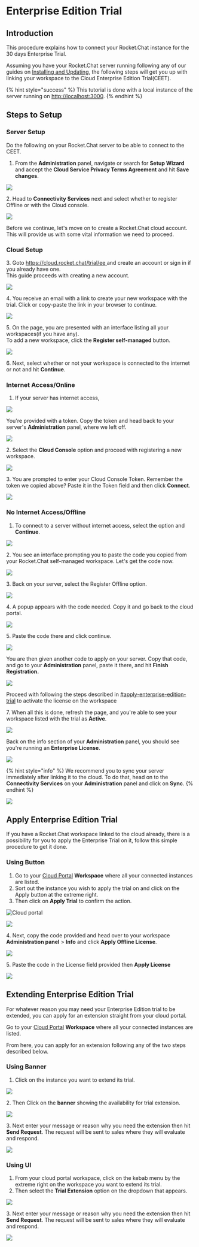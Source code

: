 # Enterprise Edition Trial

## Introduction

This procedure explains how to connect your Rocket.Chat instance for the 30 days Enterprise Trial.

Assuming you have your Rocket.Chat server running following any of our guides on [Installing and Updating](../../../../quick-start/installing-and-updating/), the following steps will get you up with linking your workspace to the Cloud Enterprise Edition Trial(CEET).

{% hint style="success" %}
This tutorial is done with a local instance of the server running on [http://localhost:3000](http://localhost:3000).
{% endhint %}

## Steps to Setup

### Server Setup

Do the following on your Rocket.Chat server to be able to connect to the CEET.

1. From the **Administration** panel, navigate or search for **Setup Wizard** and accept the **Cloud Service Privacy Terms Agreement** and hit **Save changes**.

![](<../../../../.gitbook/assets/image (626).png>)

2\. Head to **Connectivity Services** next and select whether to register Offline or with the Cloud console.

![](<../../../../.gitbook/assets/image (627).png>)

Before we continue, let's move on to create a Rocket.Chat cloud account. This will provide us with some vital information we need to proceed.

### Cloud Setup

3\. Goto [https://cloud.rocket.chat/trial/ee ](https://cloud.rocket.chat/trial/ee)and create an account or sign in if you already have one.\
This guide proceeds with creating a new account.

![](<../../../../.gitbook/assets/image (608).png>)

4\. You receive an email with a link to create your new workspace with the trial. Click or copy-paste the link in your browser to continue.

![](<../../../../.gitbook/assets/image (609).png>)

5\. On the page, you are presented with an interface listing all your workspaces(if you have any).\
To add a new workspace, click the **Register self-managed** button.

![](<../../../../.gitbook/assets/image (651) (1) (1) (1).png>)

6\. Next, select whether or not your workspace is connected to the internet or not and hit **Continue**.

### Internet Access/Online

1. If your server has internet access,

![](<../../../../.gitbook/assets/image (602).png>)

You're provided with a token. Copy the token and head back to your server's **Administration** panel, where we left off.

![](<../../../../.gitbook/assets/image (603).png>)

&#x20; 2\. Select the **Cloud Console** option and proceed with registering a new workspace.

![](<../../../../.gitbook/assets/image (669) (1) (1) (1).png>)

3\. You are prompted to enter your Cloud Console Token. Remember the token we copied above? Paste it in the Token field and then click **Connect**.

![](<../../../../.gitbook/assets/image (597).png>)

### No Internet Access/Offline

1. To connect to a server without internet access, select the option and **Continue**.

![](<../../../../.gitbook/assets/image (612).png>)

&#x20;  2\. You see an interface prompting you to paste the code you copied from your Rocket.Chat self-managed workspace. Let's get the code now.

![](<../../../../.gitbook/assets/image (613).png>)

&#x20;  3\. Back on your server, select the Register Offline option.&#x20;

![](<../../../../.gitbook/assets/image (660) (1) (1).png>)

&#x20;  4\. A popup appears with the code needed. Copy it and go back to the cloud portal.

![](<../../../../.gitbook/assets/image (615).png>)

&#x20;  5\. Paste the code there and click continue.

![](<../../../../.gitbook/assets/image (671) (1) (1) (1).png>)

You are then given another code to apply on your server. Copy that code, and go to your **Administration** panel, paste it there, and hit **Finish Registration.**

![](<../../../../.gitbook/assets/image (672) (1) (1) (1).png>)

Proceed with following the steps described in [#apply-enterprise-edition-trial](enterprise-edition-trial.md#apply-enterprise-edition-trial "mention") to activate the license on the workspace



7\. When all this is done, refresh the page, and you're able to see your workspace listed with the trial as **Active**.

![](<../../../../.gitbook/assets/image (636) (1) (1).png>)

Back on the info section of your **Administration** panel, you should see you're running an **Enterprise License**.

![](<../../../../.gitbook/assets/image (648) (1) (1) (1).png>)

{% hint style="info" %}
We recommend you to sync your server immediately after linking it to the cloud. To do that, head on to the **Connectivity Services** on your **Administration** panel and click on **Sync**.
{% endhint %}

![](<../../../../.gitbook/assets/image (639) (1) (1).png>)

## Apply Enterprise Edition Trial

If you have a Rocket.Chat workspace linked to the cloud already, there is a possibility for you to apply the Enterprise Trial on it, follow this simple procedure to get it done.

### Using Button

1. Go to your [Cloud Portal](https://cloud.rocket.chat/home) **Workspace** where all your connected instances are listed.
2. Sort out the instance you wish to apply the trial on and click on the Apply button at the extreme right.
3. Then click on **Apply Trial** to confirm the action.

![Cloud portal](<../../../../.gitbook/assets/image (629).png>)

![](<../../../../.gitbook/assets/image (630).png>)

&#x20;  4\. Next, copy the code provided and head over to your workspace **Administration panel** > **Info** and click **Apply Offline License**.

![](<../../../../.gitbook/assets/image (656) (1).png>)

&#x20;  5\. Paste the code in the License field provided then **Apply License**

![](<../../../../.gitbook/assets/image (655) (2).png>)

## Extending Enterprise Edition Trial

For whatever reason you may need your Enterprise Edition trial to be extended, you can apply for an extension straight from your cloud portal.

Go to your [Cloud Portal](https://cloud.rocket.chat/home) **Workspace** where all your connected instances are listed.

From here, you can apply for an extension following any of the two steps described below.

### Using Banner

1. Click on the instance you want to extend its trial.

![](<../../../../.gitbook/assets/image (640) (1) (1) (1).png>)

&#x20;  2\. Then Click on the **banner** showing the availability for trial extension.

![](../../../../.gitbook/assets/cloud-portal.png)

&#x20;  3\. Next enter your message or reason why you need the extension then hit **Send Request**. The request will be sent to sales where they will evaluate and respond.

![](<../../../../.gitbook/assets/image (657) (1) (1) (1) (1).png>)

### Using UI

1. From your cloud portal workspace, click on the kebab menu by the extreme right on the workspace you want to extend its trial.
2. Then select the **Trial Extension** option on the dropdown that appears.

![](<../../../../.gitbook/assets/image (666) (1) (1) (1) (1) (1) (1).png>)

&#x20;  3\. Next enter your message or reason why you need the extension then hit **Send Request**. The request will be sent to sales where they will evaluate and respond.

![](<../../../../.gitbook/assets/image (657) (1) (1) (1) (1).png>)
